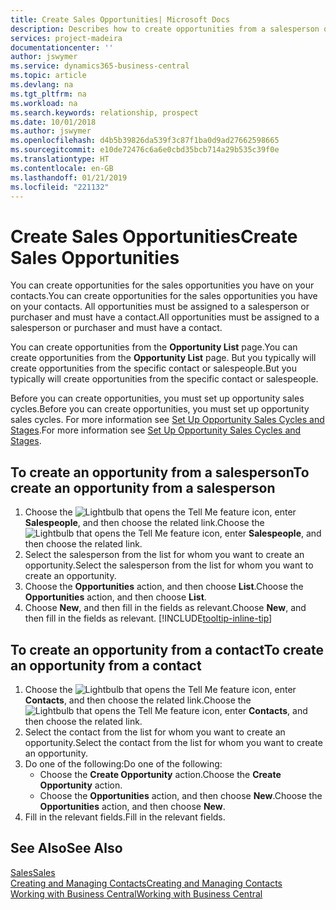 ```yaml
---
title: Create Sales Opportunities| Microsoft Docs
description: Describes how to create opportunities from a salesperson or a contact in Business Central.
services: project-madeira
documentationcenter: ''
author: jswymer
ms.service: dynamics365-business-central
ms.topic: article
ms.devlang: na
ms.tgt_pltfrm: na
ms.workload: na
ms.search.keywords: relationship, prospect
ms.date: 10/01/2018
ms.author: jswymer
ms.openlocfilehash: d4b5b39826da539f3c87f1ba0d9ad27662598665
ms.sourcegitcommit: e10de72476c6a6e0cbd35bcb714a29b535c39f0e
ms.translationtype: HT
ms.contentlocale: en-GB
ms.lasthandoff: 01/21/2019
ms.locfileid: "221132"
---
```

# <a name="create-sales-opportunities"></a><span data-ttu-id="82d96-103">Create Sales Opportunities</span><span class="sxs-lookup"><span data-stu-id="82d96-103">Create Sales Opportunities</span></span>
<span data-ttu-id="82d96-104">You can create opportunities for the sales opportunities you have on your contacts.</span><span class="sxs-lookup"><span data-stu-id="82d96-104">You can create opportunities for the sales opportunities you have on your contacts.</span></span> <span data-ttu-id="82d96-105">All opportunities must be assigned to a salesperson or purchaser and must have a contact.</span><span class="sxs-lookup"><span data-stu-id="82d96-105">All opportunities must be assigned to a salesperson or purchaser and must have a contact.</span></span>

<span data-ttu-id="82d96-106">You can create opportunities from the **Opportunity List** page.</span><span class="sxs-lookup"><span data-stu-id="82d96-106">You can create opportunities from the **Opportunity List** page.</span></span> <span data-ttu-id="82d96-107">But you typically will create opportunities from the specific contact or salespeople.</span><span class="sxs-lookup"><span data-stu-id="82d96-107">But you typically will create opportunities from the specific contact or salespeople.</span></span>

<span data-ttu-id="82d96-108">Before you can create opportunities, you must set up opportunity sales cycles.</span><span class="sxs-lookup"><span data-stu-id="82d96-108">Before you can create opportunities, you must set up opportunity sales cycles.</span></span> <span data-ttu-id="82d96-109">For more information see [Set Up Opportunity Sales Cycles and Stages](marketing-how-setup-opportunity-sales-cycles-stages.md).</span><span class="sxs-lookup"><span data-stu-id="82d96-109">For more information see [Set Up Opportunity Sales Cycles and Stages](marketing-how-setup-opportunity-sales-cycles-stages.md).</span></span>

## <a name="to-create-an-opportunity-from-a-salesperson"></a><span data-ttu-id="82d96-110">To create an opportunity from a salesperson</span><span class="sxs-lookup"><span data-stu-id="82d96-110">To create an opportunity from a salesperson</span></span>
1. <span data-ttu-id="82d96-111">Choose the ![Lightbulb that opens the Tell Me feature](media/ui-search/search_small.png "Tell me what you want to do") icon, enter **Salespeople**, and then choose the related link.</span><span class="sxs-lookup"><span data-stu-id="82d96-111">Choose the ![Lightbulb that opens the Tell Me feature](media/ui-search/search_small.png "Tell me what you want to do") icon, enter **Salespeople**, and then choose the related link.</span></span>
2. <span data-ttu-id="82d96-112">Select the salesperson from the list for whom you want to create an opportunity.</span><span class="sxs-lookup"><span data-stu-id="82d96-112">Select the salesperson from the list for whom you want to create an opportunity.</span></span>
3. <span data-ttu-id="82d96-113">Choose the **Opportunities** action, and then choose **List**.</span><span class="sxs-lookup"><span data-stu-id="82d96-113">Choose the **Opportunities** action, and then choose **List**.</span></span>
4. <span data-ttu-id="82d96-114">Choose **New**, and then fill in the fields as relevant.</span><span class="sxs-lookup"><span data-stu-id="82d96-114">Choose **New**, and then fill in the fields as relevant.</span></span> [!INCLUDE[tooltip-inline-tip](includes/tooltip-inline-tip_md.md)]  



## <a name="to-create-an-opportunity-from-a-contact"></a><span data-ttu-id="82d96-115">To create an opportunity from a contact</span><span class="sxs-lookup"><span data-stu-id="82d96-115">To create an opportunity from a contact</span></span>
1. <span data-ttu-id="82d96-116">Choose the ![Lightbulb that opens the Tell Me feature](media/ui-search/search_small.png "Tell me what you want to do") icon, enter **Contacts**, and then choose the related link.</span><span class="sxs-lookup"><span data-stu-id="82d96-116">Choose the ![Lightbulb that opens the Tell Me feature](media/ui-search/search_small.png "Tell me what you want to do") icon, enter **Contacts**, and then choose the related link.</span></span>
2. <span data-ttu-id="82d96-117">Select the contact from the list for whom you want to create an opportunity.</span><span class="sxs-lookup"><span data-stu-id="82d96-117">Select the contact from the list for whom you want to create an opportunity.</span></span>
3. <span data-ttu-id="82d96-118">Do one of the following:</span><span class="sxs-lookup"><span data-stu-id="82d96-118">Do one of the following:</span></span>
   * <span data-ttu-id="82d96-119">Choose the **Create Opportunity** action.</span><span class="sxs-lookup"><span data-stu-id="82d96-119">Choose the **Create Opportunity** action.</span></span>
   * <span data-ttu-id="82d96-120">Choose the  **Opportunities** action, and then choose **New**.</span><span class="sxs-lookup"><span data-stu-id="82d96-120">Choose the  **Opportunities** action, and then choose **New**.</span></span>
4. <span data-ttu-id="82d96-121">Fill in the relevant fields.</span><span class="sxs-lookup"><span data-stu-id="82d96-121">Fill in the relevant fields.</span></span>

## <a name="see-also"></a><span data-ttu-id="82d96-122">See Also</span><span class="sxs-lookup"><span data-stu-id="82d96-122">See Also</span></span>
[<span data-ttu-id="82d96-123">Sales</span><span class="sxs-lookup"><span data-stu-id="82d96-123">Sales</span></span>](sales-manage-sales.md)  
[<span data-ttu-id="82d96-124">Creating and Managing Contacts</span><span class="sxs-lookup"><span data-stu-id="82d96-124">Creating and Managing Contacts</span></span>](marketing-contacts.md)  
[<span data-ttu-id="82d96-125">Working with Business Central</span><span class="sxs-lookup"><span data-stu-id="82d96-125">Working with Business Central</span></span>](ui-work-product.md)

